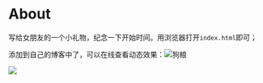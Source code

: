 # About

写给女朋友的一个小礼物，纪念一下开始时间。用浏览器打开`index.html`即可；

添加到自己的博客中了，可以在线查看动态效果：![狗粮](http://corningsun.com/love/ "http://corningsun.com/love/")

![](http://i.imgur.com/gLgcHe7.jpg)	
